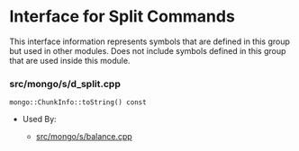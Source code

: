 
# Interface for Split Commands
This interface information represents symbols that are defined in this group but used in other modules.  Does not include symbols defined in this group that are used inside this module.

### src/mongo/s/d\_split.cpp

<div></div>

    mongo::ChunkInfo::toString() const

- Used By:

    - [src/mongo/s/balance.cpp](../../../../sharding/balancer)
